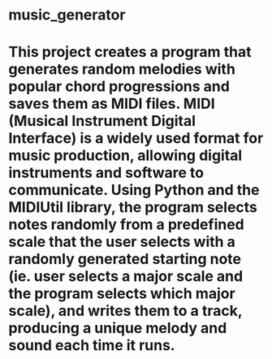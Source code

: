 # music_generator

# This project creates a program that generates random melodies with popular chord progressions and saves them as MIDI files. MIDI (Musical Instrument Digital Interface) is a widely used format for music production, allowing digital instruments and software to communicate. Using Python and the MIDIUtil library, the program selects notes randomly from a predefined scale that the user selects with a randomly generated starting note (ie. user selects a major scale and the program selects which major scale), and writes them to a track, producing a unique melody and sound each time it runs.

